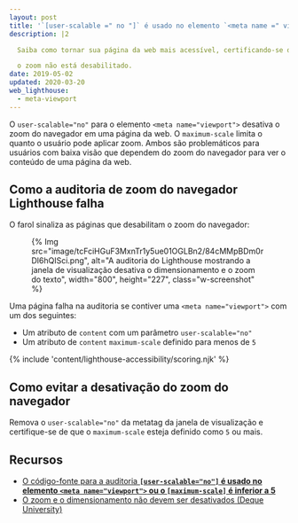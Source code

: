```yaml
---
layout: post
title: '`[user-scalable =" no "]` é usado no elemento `<meta name =" viewport ">` ou o atributo `[maximum-scale]` é menor que `5`'
description: |2

  Saiba como tornar sua página da web mais acessível, certificando-se de que o navegador

  o zoom não está desabilitado.
date: 2019-05-02
updated: 2020-03-20
web_lighthouse:
  - meta-viewport
---
```


O `user-scalable="no"` para o elemento `<meta name="viewport">` desativa o zoom do navegador em uma página da web. O `maximum-scale` limita o quanto o usuário pode aplicar zoom. Ambos são problemáticos para usuários com baixa visão que dependem do zoom do navegador para ver o conteúdo de uma página da web.

## Como a auditoria de zoom do navegador Lighthouse falha

O farol sinaliza as páginas que desabilitam o zoom do navegador:

<figure class="w-figure">{% Img src="image/tcFciHGuF3MxnTr1y5ue01OGLBn2/84cMMpBDm0rDl6hQISci.png", alt="A auditoria do Lighthouse mostrando a janela de visualização desativa o dimensionamento e o zoom do texto", width="800", height="227", class="w-screenshot" %}</figure>

Uma página falha na auditoria se contiver uma `<meta name="viewport">` com um dos seguintes:

- Um atributo de `content` com um parâmetro `user-scalable="no"`
- Um atributo de `content` `maximum-scale` definido para menos de `5`

{% include 'content/lighthouse-accessibility/scoring.njk' %}

## Como evitar a desativação do zoom do navegador

Remova o `user-scalable="no"` da metatag da janela de visualização e certifique-se de que o `maximum-scale` esteja definido como `5` ou mais.

## Recursos

- [O código-fonte para a auditoria **`[user-scalable="no"]` é usado no elemento `<meta name="viewport">` ou o `[maximum-scale]` é inferior a 5**](https://github.com/GoogleChrome/lighthouse/blob/master/lighthouse-core/audits/accessibility/meta-viewport.js)
- [O zoom e o dimensionamento não devem ser desativados (Deque University)](https://dequeuniversity.com/rules/axe/3.3/meta-viewport)
